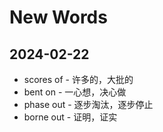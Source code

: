 # New Words
## 2024-02-22
- scores of - 许多的，大批的
- bent on - 一心想，决心做
- phase out - 逐步淘汰，逐步停止
- borne out - 证明，证实